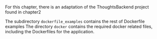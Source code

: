 For this chapter, there is an adaptation of the ThoughtsBackend project found in chapter2

The subdirectory `dockerfile_examples` contains the rest of Dockerfile examples
The directory `docker` contains the required docker related files, including the Dockerfiles for the application.
